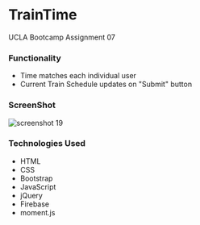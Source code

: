 # TrainTime
UCLA Bootcamp Assignment 07

### Functionality
* Time matches each individual user 
* Current Train Schedule updates on "Submit" button

### ScreenShot
![screenshot 19](https://user-images.githubusercontent.com/40690696/46833383-5a927380-cd5d-11e8-9c45-b2a3a76546ec.png)

### Technologies Used
* HTML
* CSS
* Bootstrap
* JavaScript
* jQuery
* Firebase
* moment.js